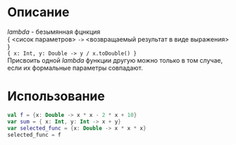 # Описание
_lambda_ - безымянная фцнкция<br>
{ <сисок параметров> ```->``` <возвращаемый результат в виде выражения> }<br>
```{ x: Int, y: Double -> y / x.toDouble() }```<br>
Присвоить одной _lambda_ функции другую можно только в том случае, если их формальные параметры совпадают.
# Использование
```Kotlin
val f = {x: Double -> x * x - 2 * x + 10}
var sum = { x: Int, y: Int -> x + y}
var selected_func = {x: Double -> x * x * x}
selected_func = f
```
